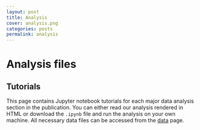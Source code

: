 ```yaml
---
layout: post
title: Analysis
cover: analysis.png
categories: posts
permalink: analysis
---
```


# Analysis files

## Tutorials
This page contains Jupyter notebook tutorials for each major data analysis
section in the publication. You can either read our analysis rendered in HTML or
download the `.ipynb` file and run the analysis on your own machine. All
necessary data files can be accessed from the
[data](https://mrazomej.github.io/chann_cap/data)
page.


<!-- * [Supplemental Information B - Unsupervised Gating](../../../../code/notebooks/SI_B_unsupervised_gating.html) \| An example of how our automated gating function works on raw flow cytometry data. [\[`.ipynb` file\]](../../../../code/notebooks/SI_B_unsupervised_gating.ipynb)

* [Supplemental Information C - Single-Cell Microscopy](../../../../code/notebooks/SI_C_microscopy.html) \| An example of how microscopy images were processed including single-cell segmentation and correction for non-uniform illumination. [\[`.ipynb` file\]](../../../../code/notebooks/SI_C_microscopy.ipynb)

* [Supplemental Information E - Bayesian Parameter Estimation](../../../../code/notebooks/SI_E_bayesian_parameter_estimation.html) \| A notebook covering the procedure of estimating parameter values using a Bayesian definition of probability. [\[`.ipynb` file\]](../../../../code/notebooks/SI_E_bayesian_parameter_estimation.ipynb)

* [Supplemental Information E - Global Parameter Estimation](../../../../code/notebooks/SI_E_global_fit.html) \| An annotated and thorough description of our parameter estimation considering all known
sources of error for the model parameters.[\[`.ipynb` file\]](../../../../code/notebooks/SI_E_global_fit.ipynb)

* [Supplemental Information E - Nonlinear Regression](../../../../code/notebooks/SI_E_nonlinear_regression.html) \| An example of how nonlinear regression was used to generate the starting positions of the MCMC walkers, as was used in the [global parameter estimation notebook](../../../../code/notebooks/SI_E_global_fits.html). [\[`.ipynb` file\]](../../../../code/notebooks/SI_E_nonlinear_regression.ipynb)

* [Supplemental Information H - Sensitivity Analysis](../../../../code/notebooks/SI_H_sensitivity.html) \| An explanation and analysis of how changes in the inducer dissociation constants values influence the credible region of the predicted fold-change in gene expression. [\[`.ipynb` file\]]


## Example Scripts

Our experimental pipeline included two Python scripts used for processing the
raw flow cytometry data and generating quality control plots. These scripts generated files that were saved to disk after each run.

* [Example `example_processing.py` file](../../../../code/examples/example_processing.py) \| This script reads in flow cytometry measurements from a `.csv` file, employs an unsupervised gating algorithm, computes the experimental fold-change in gene expression, and saves two `.csv` files with said fold-change values.

* [Example `analysis.py` file](../../../../code/examples/example_analysis.py) \| This script reads in the fold-change `.csv` file generated by [`example_processing.py`](../../../../code/examples/example_processing.py) and generates a plot of the intensity as a function of IPTG concentration as well as a titration of fold-change in the absence of inducer as a function of repressor copy number. -->
